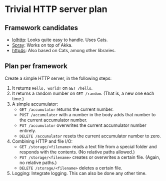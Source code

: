 # Trivial HTTP server plan

## Framework candidates

* [lolhttp](https://github.com/criteo/lolhttp): Looks quite easy to handle. Uses Cats.
* [Spray](http://spray.io/): Works on top of Akka.
* [http4s](https://http4s.org/): Also based on Cats, among other libraries.

## Plan per framework

Create a simple HTTP server, in the following steps:
1. It returns `Hello, world!` on `GET /hello`.
2. It returns a random number on `GET /random`. (That is, a new one each time.)
3. A simple accumulator:
   * `GET /accumulator` returns the current number.
   * `POST /accumulator` with a number in the body adds that number to the current accumulator number.
   * `PUT /accumulator` overwrites the current accumulator number entirely.
   * `DELETE /accumulator` resets the current accumulator number to zero.
4. Combining HTTP and file I/O:
   * `GET /storage/<filename>` reads a text file from a special folder and responds with the contents. (No relative paths allowed.)
   * `PUT /storage/<filename>` creates or overwrites a certain file. (Again, no relative paths.)
   * `DELETE /storage/<filename>` deletes a certain file.
5. Logging: Integrate logging. This can also be done any other time.
